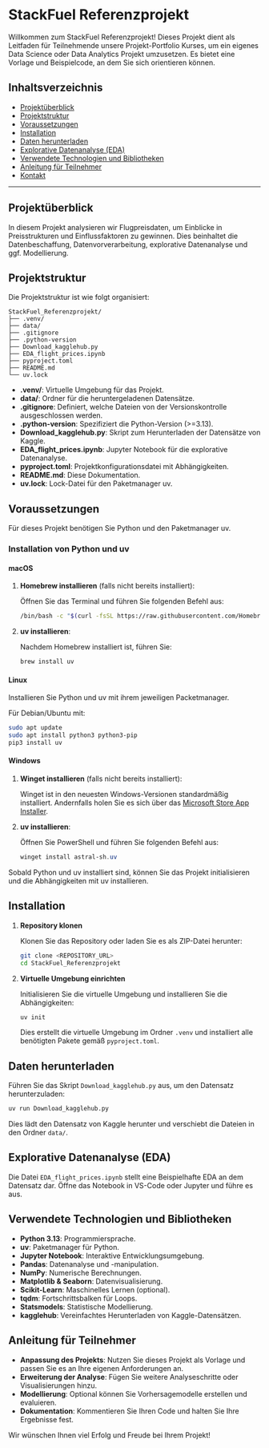 # StackFuel Referenzprojekt

Willkommen zum StackFuel Referenzprojekt! Dieses Projekt dient als Leitfaden für Teilnehmende unsere Projekt-Portfolio Kurses, um ein eigenes Data Science oder Data Analytics Projekt umzusetzen. Es bietet eine Vorlage und Beispielcode, an dem Sie sich orientieren können.

## Inhaltsverzeichnis

- [Projektüberblick](#projektüberblick)
- [Projektstruktur](#projektstruktur)
- [Voraussetzungen](#voraussetzungen)
- [Installation](#installation)
- [Daten herunterladen](#daten-herunterladen)
- [Explorative Datenanalyse (EDA)](#explorative-datenanalyse-eda)
- [Verwendete Technologien und Bibliotheken](#verwendete-technologien-und-bibliotheken)
- [Anleitung für Teilnehmer](#anleitung-für-teilnehmer)
- [Kontakt](#kontakt)

---

## Projektüberblick

In diesem Projekt analysieren wir Flugpreisdaten, um Einblicke in Preisstrukturen und Einflussfaktoren zu gewinnen. Dies beinhaltet die Datenbeschaffung, Datenvorverarbeitung, explorative Datenanalyse und ggf. Modellierung.

## Projektstruktur

Die Projektstruktur ist wie folgt organisiert:

```
StackFuel_Referenzprojekt/
├── .venv/
├── data/
├── .gitignore
├── .python-version
├── Download_kagglehub.py
├── EDA_flight_prices.ipynb
├── pyproject.toml
├── README.md
└── uv.lock
```

- **.venv/**: Virtuelle Umgebung für das Projekt.
- **data/**: Ordner für die heruntergeladenen Datensätze.
- **.gitignore**: Definiert, welche Dateien von der Versionskontrolle ausgeschlossen werden.
- **.python-version**: Spezifiziert die Python-Version (>=3.13).
- **Download_kagglehub.py**: Skript zum Herunterladen der Datensätze von Kaggle.
- **EDA_flight_prices.ipynb**: Jupyter Notebook für die explorative Datenanalyse.
- **pyproject.toml**: Projektkonfigurationsdatei mit Abhängigkeiten.
- **README.md**: Diese Dokumentation.
- **uv.lock**: Lock-Datei für den Paketmanager uv.

## Voraussetzungen

Für dieses Projekt benötigen Sie Python und den Paketmanager uv.

### Installation von Python und uv

#### macOS

1. **Homebrew installieren** (falls nicht bereits installiert):
   
   Öffnen Sie das Terminal und führen Sie folgenden Befehl aus:

   ```bash
   /bin/bash -c "$(curl -fsSL https://raw.githubusercontent.com/Homebrew/install/HEAD/install.sh)"
   ```

2. **uv installieren**:

   Nachdem Homebrew installiert ist, führen Sie:

   ```bash
   brew install uv
   ```

#### Linux

Installieren Sie Python und uv mit ihrem jeweiligen Packetmanager.

Für Debian/Ubuntu mit:

   ```bash
   sudo apt update
   sudo apt install python3 python3-pip
   pip3 install uv
   ```


#### Windows

1. **Winget installieren** (falls nicht bereits installiert):

   Winget ist in den neuesten Windows-Versionen standardmäßig installiert. Andernfalls holen Sie es sich über das [Microsoft Store App Installer](https://apps.microsoft.com/store/detail/9NBLGGH4NNS1).

2. **uv installieren**:

   Öffnen Sie PowerShell und führen Sie folgenden Befehl aus:

   ```powershell
   winget install astral-sh.uv
   ```

Sobald Python und uv installiert sind, können Sie das Projekt initialisieren und die Abhängigkeiten mit uv installieren.

## Installation

1. **Repository klonen**

   Klonen Sie das Repository oder laden Sie es als ZIP-Datei herunter:

   ```bash
   git clone <REPOSITORY_URL>
   cd StackFuel_Referenzprojekt
   ```

2. **Virtuelle Umgebung einrichten**

   Initialisieren Sie die virtuelle Umgebung und installieren Sie die Abhängigkeiten:

   ```bash
   uv init
   ```

   Dies erstellt die virtuelle Umgebung im Ordner `.venv` und installiert alle benötigten Pakete gemäß `pyproject.toml`.

## Daten herunterladen

Führen Sie das Skript `Download_kagglehub.py` aus, um den Datensatz herunterzuladen:

```bash
uv run Download_kagglehub.py
```

Dies lädt den Datensatz von Kaggle herunter und verschiebt die Dateien in den Ordner `data/`.

## Explorative Datenanalyse (EDA)

Die Datei `EDA_flight_prices.ipynb` stellt eine Beispielhafte EDA an dem Datensatz dar. Öffne das Notebook in VS-Code oder Jupyter und führe es aus.

## Verwendete Technologien und Bibliotheken

- **Python 3.13**: Programmiersprache.
- **uv**: Paketmanager für Python.
- **Jupyter Notebook**: Interaktive Entwicklungsumgebung.
- **Pandas**: Datenanalyse und -manipulation.
- **NumPy**: Numerische Berechnungen.
- **Matplotlib & Seaborn**: Datenvisualisierung.
- **Scikit-Learn**: Maschinelles Lernen (optional).
- **tqdm**: Fortschrittsbalken für Loops.
- **Statsmodels**: Statistische Modellierung.
- **kagglehub**: Vereinfachtes Herunterladen von Kaggle-Datensätzen.

## Anleitung für Teilnehmer

- **Anpassung des Projekts**: Nutzen Sie dieses Projekt als Vorlage und passen Sie es an Ihre eigenen Anforderungen an.
- **Erweiterung der Analyse**: Fügen Sie weitere Analyseschritte oder Visualisierungen hinzu.
- **Modellierung**: Optional können Sie Vorhersagemodelle erstellen und evaluieren.
- **Dokumentation**: Kommentieren Sie Ihren Code und halten Sie Ihre Ergebnisse fest.


Wir wünschen Ihnen viel Erfolg und Freude bei Ihrem Projekt!